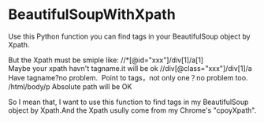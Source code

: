 # BeautifulSoupWithXpath
Use this Python function you can find tags in your BeautifulSoup object by Xpath.

But the Xpath must be smiple like:
  //*[@id="xxx"]/div[1]/a[1]  
  Maybe your xpath havn't tagname.it will be ok
  //div[@class="xxx"]/div[1]/a
  Have tagname?no problem.
  Point to tags，not only one？no problem too.
  /html/body/p
  Absolute path will be OK
  
So I mean that, I want to use this function to find tags in my BeautifulSoup object by Xpath.And the Xpath usully come from my Chrome's "cpoyXpath".

